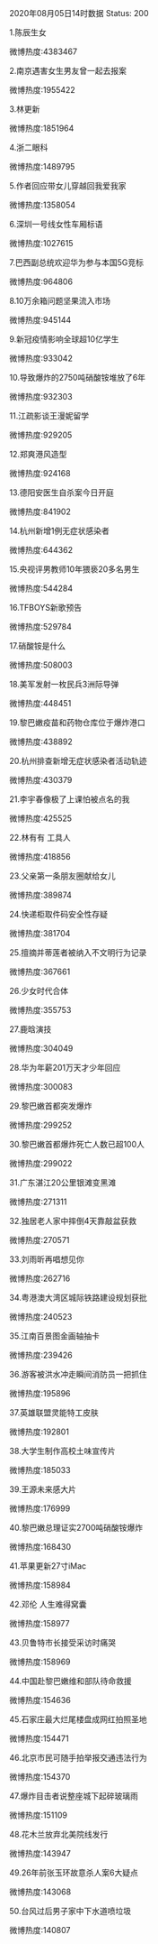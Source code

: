 2020年08月05日14时数据
Status: 200

1.陈辰生女

微博热度:4383467

2.南京遇害女生男友曾一起去报案

微博热度:1955422

3.林更新

微博热度:1851964

4.浙二眼科

微博热度:1489795

5.作者回应带女儿穿越回我爱我家

微博热度:1358054

6.深圳一号线女性车厢标语

微博热度:1027615

7.巴西副总统欢迎华为参与本国5G竞标

微博热度:964806

8.10万余箱问题坚果流入市场

微博热度:945144

9.新冠疫情影响全球超10亿学生

微博热度:933042

10.导致爆炸的2750吨硝酸铵堆放了6年

微博热度:932303

11.江疏影谈王漫妮留学

微博热度:929205

12.郑爽港风造型

微博热度:924168

13.德阳安医生自杀案今日开庭

微博热度:841902

14.杭州新增1例无症状感染者

微博热度:644362

15.央视评男教师10年猥亵20多名男生

微博热度:544284

16.TFBOYS新歌预告

微博热度:529784

17.硝酸铵是什么

微博热度:508003

18.美军发射一枚民兵3洲际导弹

微博热度:448451

19.黎巴嫩疫苗和药物仓库位于爆炸港口

微博热度:438892

20.杭州排查新增无症状感染者活动轨迹

微博热度:430379

21.李宇春像极了上课怕被点名的我

微博热度:425525

22.林有有 工具人

微博热度:418856

23.父亲第一条朋友圈献给女儿

微博热度:389874

24.快递柜取件码安全性存疑

微博热度:381704

25.擅摘并蒂莲者被纳入不文明行为记录

微博热度:367661

26.少女时代合体

微博热度:355753

27.鹿晗演技

微博热度:304049

28.华为年薪201万天才少年回应

微博热度:300083

29.黎巴嫩首都突发爆炸

微博热度:299252

30.黎巴嫩首都爆炸死亡人数已超100人

微博热度:299022

31.广东湛江20公里银滩变黑滩

微博热度:271311

32.独居老人家中摔倒4天靠敲盆获救

微博热度:270571

33.刘雨昕再唱想见你

微博热度:262716

34.粤港澳大湾区城际铁路建设规划获批

微博热度:240523

35.江南百景图金画轴抽卡

微博热度:239426

36.游客被洪水冲走瞬间消防员一把抓住

微博热度:195896

37.英雄联盟灵能特工皮肤

微博热度:192801

38.大学生制作高校土味宣传片

微博热度:185033

39.王源未来感大片

微博热度:176999

40.黎巴嫩总理证实2700吨硝酸铵爆炸

微博热度:168430

41.苹果更新27寸iMac

微博热度:158984

42.邓伦 人生难得窝囊

微博热度:158977

43.贝鲁特市长接受采访时痛哭

微博热度:158969

44.中国赴黎巴嫩维和部队待命救援

微博热度:154636

45.石家庄最大烂尾楼盘成网红拍照圣地

微博热度:154471

46.北京市民可随手拍举报交通违法行为

微博热度:154370

47.爆炸目击者说整座城下起碎玻璃雨

微博热度:151109

48.花木兰放弃北美院线发行

微博热度:143947

49.26年前张玉环故意杀人案6大疑点

微博热度:143068

50.台风过后男子家中下水道喷垃圾

微博热度:140807

